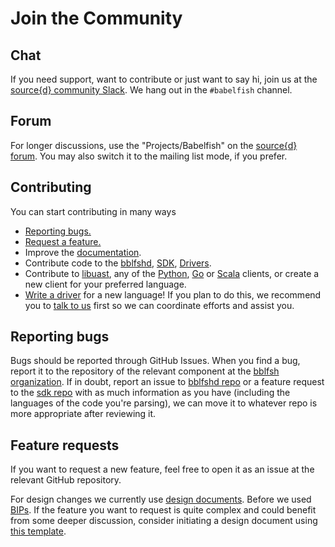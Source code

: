 # Join the Community

## Chat

If you need support, want to contribute or just want to say hi, join us at the [source{d} community Slack](https://join.slack.com/t/sourced-community/shared_invite/enQtMjc4Njk5MzEyNzM2LTFjNzY4NjEwZGEwMzRiNTM4MzRlMzQ4MmIzZjkwZmZlM2NjODUxZmJjNDI1OTcxNDAyMmZlNmFjODZlNTg0YWM). We hang out in the `#babelfish` channel.

## Forum

For longer discussions, use the "Projects/Babelfish" on the [source{d} forum](https://forum.sourced.tech/c/projects/babelfish). You may also switch it to the mailing list mode, if you prefer.

## Contributing

You can start contributing in many ways

* [Reporting bugs.](join-the-community.md#reporting-bugs)
* [Request a feature.](join-the-community.md#feature-requests)
* Improve the [documentation](http://github.com/bblfsh/documentation).
* Contribute code to the [bblfshd](http://github.com/bblfsh/bblfshd), [SDK](http://github.com/bblfsh/sdk), [Drivers](https://github.com/search?q=topic%3Ababelfish+topic%3Adriver+org%3Abblfsh&type=Repositories).
* Contribute to [libuast](http://github.com/bblfsh/libuast), any of the [Python](http://github.com/bblfsh/python-client), [Go](http://github.com/bblfsh/go-client) or [Scala](http://github.com/bblfsh/scala-client) clients, or create a new client for your preferred language.
* [Write a driver](./writing-a-driver/babelfish-sdk.md) for a new language! If you plan to do this, we recommend you to [talk to us](#chat) first so we can coordinate efforts and assist you.

## Reporting bugs

Bugs should be reported through GitHub Issues. When you find a bug, report it to the repository of the relevant component at the [bblfsh organization](https://github.com/bblfsh/). If in doubt, report an issue to [bblfshd repo](https://github.com/bblfsh/bblfshd) or a feature request to the [sdk repo](https://github.com/bblfsh/sdk) with as much information as you have \(including the languages of the code you're parsing\), we can move it to whatever repo is more appropriate after reviewing it.

## Feature requests

If you want to request a new feature, feel free to open it as an issue at the relevant GitHub repository.

For design changes we currently use [design documents](https://doc.bblf.sh/bip-index/babelfish-improvement-proposals.html#design-documents). Before we used [BIPs](https://doc.bblf.sh/bip-index/babelfish-improvement-proposals.html). If the feature you want to request is quite complex and could benefit from some deeper discussion, consider initiating a design document using [this template](https://docs.google.com/document/d/1UBK9G9Bbe0aGl_OG9aMtV2dsBlVNG5LAKRQB6Fcz0cM/edit#heading=h.qhzm4nnshexd).
